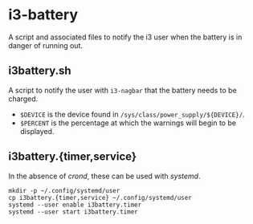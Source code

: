 # i3-battery

A script and associated files to notify the i3 user when the battery is in danger of running out.

## i3battery.sh

A script to notify the user with `i3-nagbar` that the battery needs to be charged.

* `$DEVICE` is the device found in `/sys/class/power_supply/${DEVICE}/`.
* `$PERCENT` is the percentage at which the warnings will begin to be displayed.

## i3battery.{timer,service}

In the absence of *crond*, these can be used with *systemd*.

```
mkdir -p ~/.config/systemd/user
cp i3battery.{timer,service} ~/.config/systemd/user
systemd --user enable i3battery.timer
systemd --user start i3battery.timer
```
